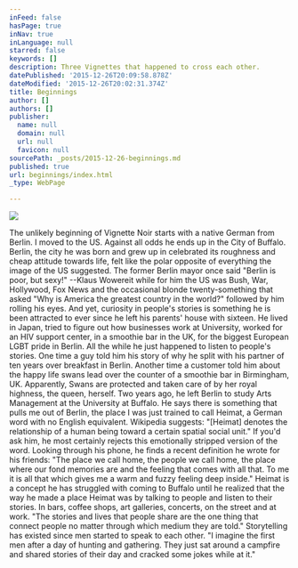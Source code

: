 ```yaml
---
inFeed: false
hasPage: true
inNav: true
inLanguage: null
starred: false
keywords: []
description: Three Vignettes that happened to cross each other.
datePublished: '2015-12-26T20:09:58.878Z'
dateModified: '2015-12-26T20:02:31.374Z'
title: Beginnings
author: []
authors: []
publisher:
  name: null
  domain: null
  url: null
  favicon: null
sourcePath: _posts/2015-12-26-beginnings.md
published: true
url: beginnings/index.html
_type: WebPage

---
```

![](https://the-grid-user-content.s3-us-west-2.amazonaws.com/4e42c4cd-fef0-43f0-8116-7a5de87b396f.jpg)

The unlikely beginning of Vignette Noir starts
with a native German from Berlin. I moved to the US. Against all odds he ends
up in the City of Buffalo. Berlin, the city he was born and grew up in
celebrated its roughness and cheap attitude towards life, felt like the polar
opposite of everything the image of the US suggested. The former Berlin mayor once
said "Berlin is poor, but sexy!" --Klaus Wowereit while for him the US was Bush,
War, Hollywood, Fox News and the occasional blonde twenty-something that asked "Why
is America the greatest country in the world?" followed by him rolling his
eyes. And yet, curiosity in people's stories is something he is been attracted
to ever since he left his parents' house with sixteen. He lived in Japan, tried
to figure out how businesses work at University, worked for an HIV support
center, in a smoothie bar in the UK, for the biggest European LGBT pride in
Berlin. All the while he just happened to listen to people's stories. One time
a guy told him his story of why he split with his partner of ten years over
breakfast in Berlin. Another time a customer told him about the happy life
swans lead over the counter of a smoothie bar in Birmingham, UK. Apparently,
Swans are protected and taken care of by her royal highness, the queen,
herself. Two years ago, he left Berlin to study Arts Management at the
University at Buffalo. He says there is something that pulls me out of Berlin,
the place I was just trained to call Heimat, a German word with no English equivalent.
Wikipedia suggests: "\[Heimat\] denotes the relationship of a human being
toward a certain spatial social unit." If you'd ask him, he most certainly
rejects this emotionally stripped version of the word. Looking through his
phone, he finds a recent definition he wrote for his friends: "The place we
call home, the people we call home, the place where our fond memories are and
the feeling that comes with all that. To me it is all that which gives me a
warm and fuzzy feeling deep inside." Heimat is a concept he has struggled with coming
to Buffalo until he realized that the way he made a place Heimat was by talking
to people and listen to their stories. In bars, coffee shops, art galleries,
concerts, on the street and at work. "The stories and lives that people share
are the one thing that connect people no matter through which medium they are
told." Storytelling has existed since men started to speak to each other. "I
imagine the first men after a day of hunting and gathering. They just sat
around a campfire and shared stories of their day and cracked some jokes while
at it."
